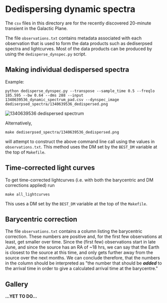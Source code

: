 # Dedispersing dynamic spectra

The `csv` files in this directory are for the recently discovered 20-minute transient in the Galactic Plane.

The file `observations.txt` contains metadata associated with each observation that is used to form the data products such as dediserpsed spectra and lightcurves.
Most of the data products can be produced by using the `dedisperse_dynspec.py` script.

## Making individual dedispersed spectra

Example:
```
python dedisperse_dynspec.py --transpose --sample_time 0.5 --freqlo 185.595 --bw 0.64 --dms 288 --input 1340639536_dynamic_spectrum_pad.csv --dynspec_image dediserpsed_spectra/1340639536_dedispersed.png
```
![1340639536 dedispersed spectrum](dediserpsed_spectra/1340639536_dedispersed.png)

Alternatively,
```
make dediserpsed_spectra/1340639536_dedispersed.png
```
will attempt to construct the above command line call using the values in `observations.txt`.
This method uses the DM set by the `BEST_DM` variable at the top of `Makefile`.

## Time-corrected light curves

To get time-corrected lightcurves (i.e. with both the barycentric and DM corrections applied) run
```
make all_lightcurves
```
This uses a DM set by the `BEST_DM` variable at the top of the `Makefile`.

## Barycentric correction

The file `observations.txt` contains a column listing the barycentric correction.
These numbers are positive and, for the first few observations at least, get smaller over time.
Since the (first few) observations start in late June, and since the source has an RA of ~18 hrs, we can say that the Earth is closest to the source at this time, and only gets further away from the source over the next months.
We can conclude therefore, that the numbers in the column should be interpreted as "the number that should be ***added*** to the arrival time in order to give a calculated arrival time at the barycentre."

## Gallery

**...YET TO DO...**
